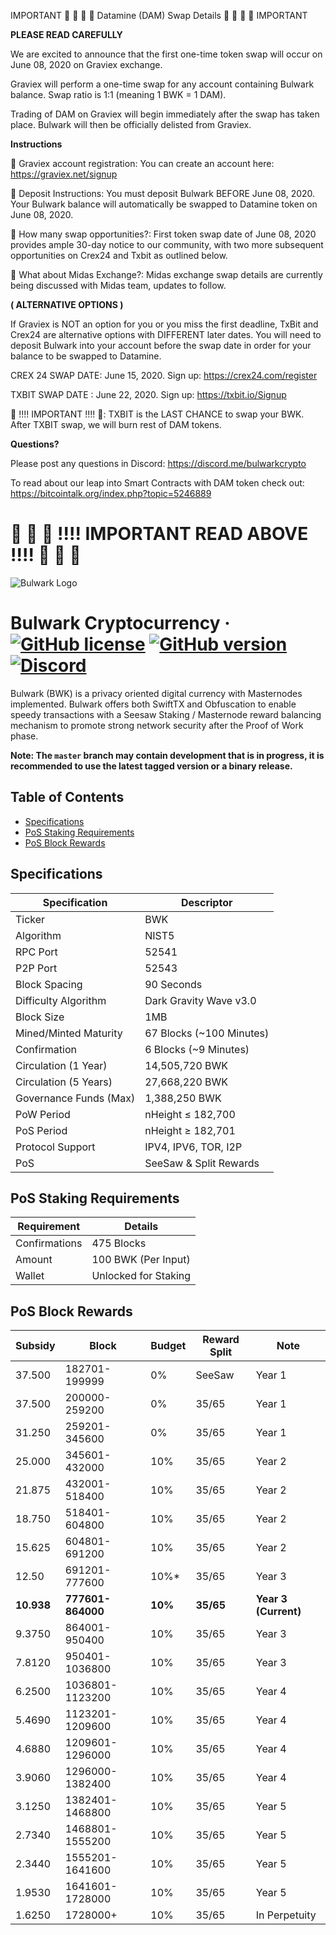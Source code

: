 IMPORTANT :loudspeaker: :loudspeaker: :loudspeaker: :loudspeaker: Datamine (DAM) Swap Details  :loudspeaker: :loudspeaker: :loudspeaker: :loudspeaker:  IMPORTANT  

**PLEASE READ CAREFULLY**

We are excited to announce that the first one-time token swap will occur on June 08, 2020 on Graviex exchange. 

Graviex will perform a one-time swap for any account containing Bulwark balance. Swap ratio is 1:1 (meaning 1 BWK = 1 DAM). 

Trading of DAM on Graviex will begin immediately after the swap has taken place. Bulwark will then be officially delisted from Graviex.

**Instructions**

:small_orange_diamond: Graviex account registration: You can create an account here: https://graviex.net/signup

:small_orange_diamond: Deposit Instructions: You must deposit Bulwark BEFORE June 08, 2020. Your Bulwark balance will automatically be swapped to Datamine token on June 08, 2020. 

:small_orange_diamond: How many swap opportunities?: First token swap date of June 08, 2020 provides ample 30-day notice to our community, with two more subsequent opportunities on Crex24 and Txbit as outlined below.

:small_orange_diamond: What about Midas Exchange?: Midas exchange swap details are currently being discussed with Midas team, updates to follow. 

**( ALTERNATIVE OPTIONS )**

If Graviex is NOT an option for you or you miss the first deadline, TxBit and Crex24 are alternative options with DIFFERENT later dates. You will need to deposit Bulwark into your account before the swap date in order for your balance to be swapped to Datamine.

CREX 24 SWAP DATE: June 15, 2020. Sign up: https://crex24.com/register

TXBIT SWAP DATE : June 22, 2020. Sign up: https://txbit.io/Signup

 :loudspeaker: !!!! IMPORTANT !!!!  :loudspeaker:: TXBIT is the LAST CHANCE to swap your BWK. After TXBIT swap,  we will burn rest of DAM tokens. 

**Questions?**

Please post any questions in Discord: https://discord.me/bulwarkcrypto

To read about our leap into Smart Contracts with DAM token check out: https://bitcointalk.org/index.php?topic=5246889

:rotating_light: :rotating_light: :rotating_light:  !!!! IMPORTANT READ ABOVE !!!! :rotating_light: :rotating_light: :rotating_light: 
=====

![Bulwark Logo](https://bulwarkcrypto.com/wp-content/uploads/2018/10/Symbol-Color2.svg)

Bulwark Cryptocurrency
&middot;
[![GitHub license](https://img.shields.io/github/license/bulwark-crypto/Bulwark.svg)](https://github.com/bulwark-crypto/Bulwark/blob/master/COPYING) [![GitHub version](https://badge.fury.io/gh/bulwark-crypto%2FBulwark.svg)](https://badge.fury.io/gh/bulwark-crypto%2FBulwark) [![Discord](https://img.shields.io/discord/374271866308919296.svg)](https://discord.me/bulwarkcrypto)
=====

Bulwark (BWK) is a privacy oriented digital currency with Masternodes implemented.
Bulwark offers both SwiftTX and Obfuscation to enable speedy transactions with a Seesaw Staking / Masternode reward balancing mechanism to promote strong network security after the Proof of Work phase.

__Note: The `master` branch may contain development that is in progress, it is recommended to use the latest tagged version or a binary release.__

## Table of Contents
- [Specifications](#specifications)
- [PoS Staking Requirements](#pos-staking-requirements)
- [PoS Block Rewards](#pos-block-rewards)

<a name="specifications"></a>
## Specifications

| Specification         | Descriptor                              |
|-----------------------|-----------------------------------------|
| Ticker                | BWK                                     |
| Algorithm             | NIST5                                   |
| RPC Port              | 52541                                   |
| P2P Port              | 52543                                   |
| Block Spacing         | 90 Seconds                              |
| Difficulty Algorithm  | Dark Gravity Wave v3.0                  |
| Block Size            | 1MB                                     |
| Mined/Minted Maturity | 67 Blocks (~100 Minutes)                |
| Confirmation          | 6 Blocks (~9 Minutes)                   |
| Circulation (1 Year)  | 14,505,720 BWK                          |
| Circulation (5 Years) | 27,668,220 BWK                          |
| Governance Funds (Max)| 1,388,250 BWK                          |
| PoW Period            | nHeight ≤ 182,700                       |
| PoS Period            | nHeight ≥ 182,701                       |
| Protocol Support      | IPV4, IPV6, TOR, I2P                    |
| PoS                   | SeeSaw & Split Rewards                  |

<a name="pos-staking-requirements"></a>
## PoS Staking Requirements

| Requirement   | Details              |
|---------------|----------------------|
| Confirmations | 475 Blocks           |
| Amount        | 100 BWK (Per Input)  |
| Wallet        | Unlocked for Staking |

<a name="pos-block-rewards"></a>
## PoS Block Rewards

| Subsidy | Block           | Budget | Reward Split   | Note          |
|---------|-----------------|--------|----------------|---------------|
| 37.500  | 182701-199999   | 0%     | SeeSaw         | Year 1        |
| 37.500  | 200000-259200   | 0%     | 35/65          | Year 1        |
| 31.250  | 259201-345600   | 0%     | 35/65          | Year 1        |
| 25.000  | 345601-432000   | 10%    | 35/65          | Year 2        |
| 21.875  | 432001-518400   | 10%    | 35/65          | Year 2        |
| 18.750  | 518401-604800   | 10%    | 35/65          | Year 2        |
| 15.625  | 604801-691200   | 10%    | 35/65          | Year 2        |
| 12.50   | 691201-777600   | 10%*   | 35/65          | Year 3        |
| **10.938**  | **777601-864000**   | **10%**    | **35/65**          | **Year 3 (Current)**        |
| 9.3750  | 864001-950400   | 10%    | 35/65          | Year 3        |
| 7.8120  | 950401-1036800  | 10%    | 35/65          | Year 3        |
| 6.2500  | 1036801-1123200 | 10%    | 35/65          | Year 4        |
| 5.4690  | 1123201-1209600 | 10%    | 35/65          | Year 4        |
| 4.6880  | 1209601-1296000 | 10%    | 35/65          | Year 4        |
| 3.9060  | 1296000-1382400 | 10%    | 35/65          | Year 4        |
| 3.1250  | 1382401-1468800 | 10%    | 35/65          | Year 5        |
| 2.7340  | 1468801-1555200 | 10%    | 35/65          | Year 5        |
| 2.3440  | 1555201-1641600 | 10%    | 35/65          | Year 5        |
| 1.9530  | 1641601-1728000 | 10%    | 35/65          | Year 5        |
| 1.6250  | 1728000+        | 10%    | 35/65          | In Perpetuity |
